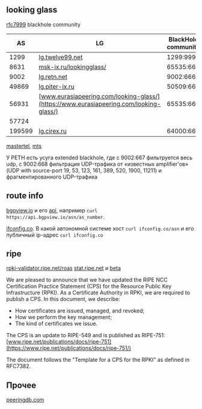 ## looking glass

[rfc7999](https://tools.ietf.org/html/rfc7999) blackhole community

AS | LG | BlackHole community
---|---|---
1299 | [lg.twelve99.net](https://lg.twelve99.net/) | 1299:999
8631 | [msk-ix.ru/lookingglass/](https://msk-ix.ru/lookingglass/) | 65535:666
9002 |[lg.retn.net](https://lg.retn.net/) | 9002:666
49869 | [lg.piter-ix.ru](https://lg.piter-ix.ru/) | 50509:666
56931 | [www.eurasiapeering.com/looking-glass/](https://www.eurasiapeering.com/looking-glass/) | 65535:666
57724 | | 
199599 | [lg.cirex.ru](http://lg.cirex.ru/) | 64000:666



[mastertel](http://lg.mastertel.ru/), [mts](http://lg.mtu.ru/) 

У РЕТН есть усуга extended blackhole, где с 9002:667 фильтруется весь udp, с 9002:668 фильтрация UDP-трафика от «известных amplifier’ов» (UDP with source-port 19, 53, 123, 161, 389, 520, 1900, 11211) и фрагментированного UDP-трафика


## route info

[bgpview.io](https://bgpview.io) и его [api](https://bgpview.docs.apiary.io/), например `curl https://api.bgpview.io/asn/as_number`.

[ifconfig.co](http://ifconfig.co/). В какой автономной системе хост `curl ifconfig.co/asn` и его публичный ip-адрес `curl ifconfig.co`

## ripe

[rpki-validator.ripe.net/roas](https://rpki-validator.ripe.net/roas)
[stat.ripe.net](https://stat.ripe.net/) и [beta](https://beta-ui.stat.ripe.net/launchpad)

We are pleased to announce that we have updated the RIPE NCC Certification Practice Statement (CPS) for the Resource Public Key Infrastructure (RPKI).
As a Certificate Authority in RPKI, we are required to publish a CPS. In this document, we describe:

* How certificates are issued, managed, and revoked;
* How we perform the key management;
* The kind of certificates we issue.

The CPS is an update to RIPE-549 and is published as RIPE-751:
[www.ripe.net/publications/docs/ripe-751](https://www.ripe.net/publications/docs/ripe-751/)

The document follows the "Template for a CPS for the RPKI" as defined in RFC7382.

## Прочее

[peeringdb.com](http://peeringdb.com/)
